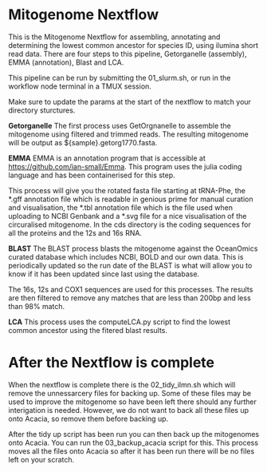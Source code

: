 # Mitogenome Nextflow

This is the Mitogenome Nextflow for assembling, annotating and determining the lowest common ancestor for species ID, using ilumina short read data. There are four steps to this pipeline, Getorganelle (assembly), EMMA (annotation), Blast and LCA.

This pipeline can be run by submitting the 01_slurm.sh, or run in the workflow node terminal in a TMUX session.

Make sure to update the params at the start of the nextflow to match your directory sturctures.

**Getorganelle**
The first process uses GetOrgnanelle to assemble the mitogenome using filtered and trimmed reads. The resulting mitogenome will be output as ${sample}.getorg1770.fasta.

**EMMA**
EMMA is an annotation program that is accessible at https://github.com/ian-small/Emma. This program uses the julia coding language and has been containerised for this step.

This process will give you the rotated fasta file starting at tRNA-Phe, the *.gff annotation file which is readable in genious prime for manual curation and visualisation, the *.tbl annotation file which is the file used when uploading to NCBI Genbank and a *.svg file for a nice visualisation of the circuralised mitogenome. In the cds directory is the coding sequences for all the proteins and the 12s and 16s RNA.

**BLAST**
The BLAST process blasts the mitogenome against the OceanOmics curated database which includes NCBI, BOLD and our own data. This is periodically updated so the run date of the BLAST is what will allow you to know if it has been updated since last using the database.

The 16s, 12s and COX1 sequences are used for this processes. The results are then filtered to remove any matches that are less than 200bp and less than 98% match.

**LCA**
This process uses the computeLCA.py script to find the lowest common ancestor using the fitered blast results.

# After the Nextflow is complete
When the nextflow is complete there is the 02_tidy_ilmn.sh which will remove the unnessarcery files for backing up. Some of these files may be used to improve the mitogenome so have been left there should any further interigation is needed. However, we do not want to back all these files up onto Acacia, so remove them before backing up.

After the tidy up script has been run you can then back up the mitogenomes onto Acacia. You can run the 03_backup_acacia script for this. This process moves all the files onto Acacia so after it has been run there will be no files left on your scratch.
